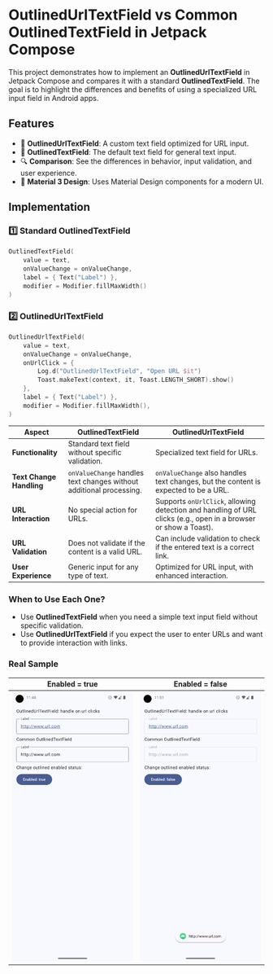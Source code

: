 # **OutlinedUrlTextField vs Common OutlinedTextField in Jetpack Compose**

This project demonstrates how to implement an **OutlinedUrlTextField** in Jetpack Compose and
compares it with a standard **OutlinedTextField**. The goal is to highlight the differences and
benefits of using a specialized URL input field in Android apps.

## **Features**

- 📌 **OutlinedUrlTextField**: A custom text field optimized for URL input.
- 📝 **OutlinedTextField**: The default text field for general text input.
- 🔍 **Comparison**: See the differences in behavior, input validation, and user experience.
- 🎨 **Material 3 Design**: Uses Material Design components for a modern UI.

## **Implementation**

### **1️⃣ Standard OutlinedTextField**

```kotlin
OutlinedTextField(
    value = text,
    onValueChange = onValueChange,
    label = { Text("Label") },
    modifier = Modifier.fillMaxWidth()
)
```

### **2️⃣ OutlinedUrlTextField**

```kotlin
OutlinedUrlTextField(
    value = text,
    onValueChange = onValueChange,
    onUrlClick = {
        Log.d("OutlinedUrlTextField", "Open URL $it")
        Toast.makeText(context, it, Toast.LENGTH_SHORT).show()
    },
    label = { Text("Label") },
    modifier = Modifier.fillMaxWidth(),
)
```

| **Aspect**               | **OutlinedTextField**                                               | **OutlinedUrlTextField**                                                                                        |
|--------------------------|---------------------------------------------------------------------|-----------------------------------------------------------------------------------------------------------------|
| **Functionality**        | Standard text field without specific validation.                    | Specialized text field for URLs.                                                                                |
| **Text Change Handling** | `onValueChange` handles text changes without additional processing. | `onValueChange` also handles text changes, but the content is expected to be a URL.                             |
| **URL Interaction**      | No special action for URLs.                                         | Supports `onUrlClick`, allowing detection and handling of URL clicks (e.g., open in a browser or show a Toast). |
| **URL Validation**       | Does not validate if the content is a valid URL.                    | Can include validation to check if the entered text is a correct link.                                          |
| **User Experience**      | Generic input for any type of text.                                 | Optimized for URL input, with enhanced interaction.                                                             |

### **When to Use Each One?**

- Use **OutlinedTextField** when you need a simple text input field without specific validation.
- Use **OutlinedUrlTextField** if you expect the user to enter URLs and want to provide interaction
  with links.

### Real Sample

| **Enabled = true**                                   | **Enabled = false**                                |
|------------------------------------------------------|----------------------------------------------------|
| <img width="240" src="./images/screenshot1.png" />   | <img width="240" src="images/screenshot2.png" />   |